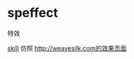 # speffect
特效 

[skill](https://github.com/myqzf/speffect/tree/master/silk) 仿照 http://weavesilk.com的效果页面
